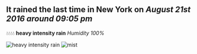 ## It rained the last time in New York on *August 21st 2016 around 09:05 pm*
💧💧💧💧  **heavy intensity rain** *Humidity 100%*

![heavy intensity rain](http://openweathermap.org/img/w/10n.png) ![mist](http://openweathermap.org/img/w/50n.png)

